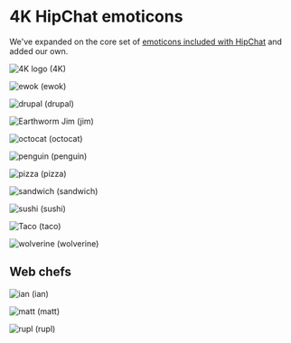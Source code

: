 # 4K HipChat emoticons

We've expanded on the core set of [emoticons included with HipChat](http://hipchat-emoticons.nyh.name) and added our own.

![4K logo][4K] (4K)

![ewok][ewok] (ewok)

![drupal][drupal] (drupal)

![Earthworm Jim][jim] (jim)

![octocat][octocat] (octocat)

![penguin][penguin] (penguin)

![pizza][pizza] (pizza)

![sandwich][sandwich] (sandwich)

![sushi][sushi] (sushi)

![Taco][taco] (taco)

![wolverine][wolverine] (wolverine)

## Web chefs

![ian][ian] (ian)

![matt][matt] (matt)

![rupl][rupl] (rupl)


[4K]: https://raw.github.com/fourkitchens/hipchat-emoticons/master/4K.png
[jim]: https://raw.github.com/fourkitchens/hipchat-emoticons/master/jim.gif
[taco]: https://raw.github.com/fourkitchens/hipchat-emoticons/master/taco.png
[sandwich]: https://raw.github.com/fourkitchens/hipchat-emoticons/master/sandwich.png
[octocat]: https://raw.github.com/fourkitchens/hipchat-emoticons/master/octocat.png
[sushi]: https://raw.github.com/fourkitchens/hipchat-emoticons/master/sushi.png
[ian]: https://raw.github.com/fourkitchens/hipchat-emoticons/master/ian.png
[rupl]: https://raw.github.com/fourkitchens/hipchat-emoticons/master/rupl.png
[drupal]: https://raw.github.com/fourkitchens/hipchat-emoticons/master/drupal.png
[pizza]: https://raw.github.com/fourkitchens/hipchat-emoticons/master/pizza.png
[wolverine]: https://raw.github.com/fourkitchens/hipchat-emoticons/master/wolverine.gif
[penguin]: https://raw.github.com/fourkitchens/hipchat-emoticons/master/penguin.gif
[ewok]: https://raw.github.com/fourkitchens/hipchat-emoticons/master/ewok.gif
[matt]: https://raw.github.com/fourkitchens/hipchat-emoticons/master/matt.png
